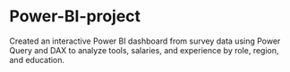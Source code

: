 # Power-BI-project
Created an interactive Power BI dashboard from survey data using Power Query and DAX to analyze tools, salaries, and experience by role, region, and education.
